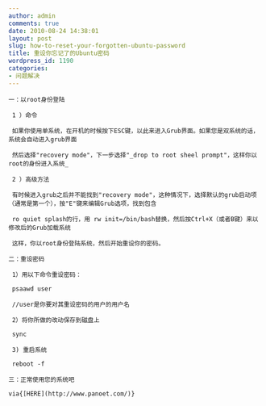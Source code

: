 ```yaml
---
author: admin
comments: true
date: 2010-08-24 14:38:01
layout: post
slug: how-to-reset-your-forgotten-ubuntu-password
title: 重设你忘记了的Ubuntu密码
wordpress_id: 1190
categories:
- 问题解决
---
```


	一：以root身份登陆

	 1 ）命令

	 如果你使用单系统，在开机的时候按下ESC键，以此来进入Grub界面。如果您是双系统的话，系统会自动进入grub界面

	 然后选择"recovery mode"，下一步选择"_drop to root sheel prompt"，这样你以root的身份进入系统_

	 2 ）高级方法

	 有时候进入grub之后并不能找到"recovery mode"，这种情况下，选择默认的grub启动项（通常是第一个），按"E"键来编辑Grub选项，找到包含

	 ro quiet splash的行，用 rw init=/bin/bash替换，然后按Ctrl+X（或者B键）来以修改后的Grub加载系统

	 这样，你以root身份登陆系统，然后开始重设你的密码。

	二：重设密码

	 1）用以下命令重设密码：

	 psaawd user

	 //user是你要对其重设密码的用户的用户名

	 2）将你所做的改动保存到磁盘上

	 sync

	 3) 重启系统

	 reboot -f

	三：正常使用您的系统吧

	via{[HERE](http://www.panoet.com/)}

